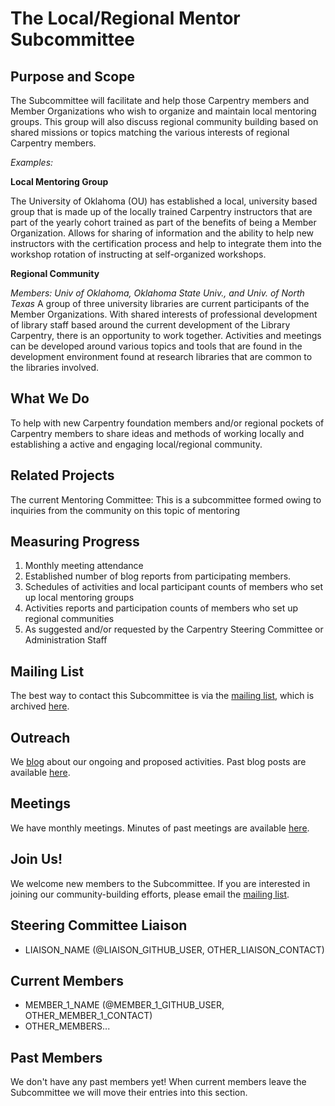 # The Local/Regional Mentor Subcommittee


## Purpose and Scope

The Subcommittee will facilitate and help those Carpentry members and Member Organizations who wish to  organize and maintain local mentoring groups. This group will also discuss regional community building based on shared missions or topics matching the various interests of regional Carpentry members. 

*Examples:*
	
**Local Mentoring Group**

The University of Oklahoma (OU) has established a local, university based group that is made up of the locally trained Carpentry instructors that are part of the yearly cohort trained as part of the benefits of being a Member Organization. Allows for sharing of information and the ability to help new instructors with the certification process and help to integrate them into the workshop rotation of instructing at self-organized workshops. 

**Regional Community**

*Members: Univ of Oklahoma, Oklahoma State Univ., and Univ. of North Texas*
A group of three university libraries are current participants of the Member Organizations. With shared interests of professional development of library staff based around the current development of the Library Carpentry, there is an opportunity to work together. Activities and meetings can be developed around various topics and tools that are found in the development environment found at research libraries that are common to the libraries involved.



## What We Do

To help with new Carpentry foundation members and/or regional pockets of Carpentry members to share ideas and methods of working locally and establishing a active and engaging local/regional community. 

## Related Projects

The current Mentoring Committee: This is a subcommittee formed owing to inquiries from the community on this topic of mentoring 

## Measuring Progress

1. Monthly meeting attendance
1. Established number of blog reports from participating members. 
1. Schedules of activities and local participant counts of members who set up local mentoring groups 
1. Activities reports and participation counts of members who set up regional communities
1. As suggested and/or requested by the Carpentry Steering Committee or Administration Staff

## Mailing List

The best way to contact this Subcommittee is via the [mailing
list][mailing-list], which is archived [here][mailing-list-archives].

## Outreach

We [blog][] about our ongoing and proposed activities.  Past blog
posts are available [here][blog-archives].

## Meetings

We have monthly meetings.  Minutes of past meetings are available
[here](minutes).

## Join Us!

We welcome new members to the Subcommittee.  If you are interested in
joining our community-building efforts, please email the [mailing
list](#mailing-list).

## Steering Committee Liaison

* LIAISON_NAME (@LIAISON_GITHUB_USER, OTHER_LIAISON_CONTACT)

## Current Members

* MEMBER_1_NAME (@MEMBER_1_GITHUB_USER, OTHER_MEMBER_1_CONTACT)
* OTHER_MEMBERS...

## Past Members

We don't have any past members yet!  When current members leave the
Subcommittee we will move their entries into this section.

[blog]: https://software-carpentry.org/blog/
[blog-archives]: https://software-carpentry.org/blog/categories/#SLUG
[mailing-list]: http://lists.software-carpentry.org/listinfo/SLUG
[mailing-list-archives]: http://lists.software-carpentry.org/pipermail/SLUG/
